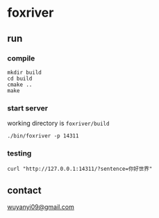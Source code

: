 # foxriver

## run

### compile

```
mkdir build
cd build
cmake ..
make
```

### start server

working directory is `foxriver/build`

```
./bin/foxriver -p 14311
```

### testing

```
curl "http://127.0.0.1:14311/?sentence=你好世界"
```



## contact 

wuyanyi09@gmail.com
